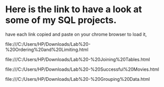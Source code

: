 #  Here is the link to have a look at some of my SQL projects.
have each link copied and paste on your chrome browser to load it,

file:///C:/Users/HP/Downloads/Lab%20-%20Ordering%20and%20Limiting.html

file:///C:/Users/HP/Downloads/Lab%20-%20Joining%20Tables.html

file:///C:/Users/HP/Downloads/Lab%20-%20Successful%20Movies.html

file:///C:/Users/HP/Downloads/Lab%20-%20Grouping%20Data.html

